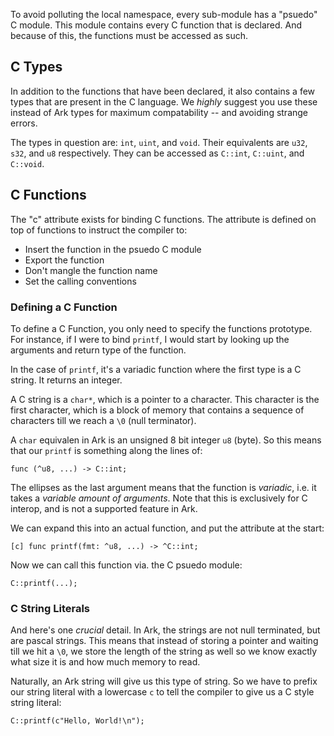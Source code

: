 To avoid polluting the local namespace, every sub-module has a "psuedo" C module. This module contains every C function that is declared. And because of this, the functions must be accessed as such. 

## C Types
In addition to the functions that have been declared, it also contains a few types that are present in the C language. We _highly_ suggest you use these instead of Ark types for maximum compatability -- and avoiding strange errors.

The types in question are: `int`, `uint`, and `void`. Their equivalents are `u32`, `s32`, and `u8` respectively. They can be accessed as `C::int`, `C::uint`, and `C::void`.

## C Functions
The "c" attribute exists for binding C functions. The attribute is defined on top of functions to instruct the compiler to:

* Insert the function in the psuedo C module
* Export the function
* Don't mangle the function name
* Set the calling conventions

### Defining a C Function
To define a C Function, you only need to specify the functions prototype. For instance, if I were to bind `printf`, I would start by looking up the arguments and return type of the function.

In the case of `printf`, it's a variadic function where the first type is a C string. It returns an integer.

A C string is a `char*`, which is a pointer to a character. This character is the first character, which is a block of memory that contains a sequence of characters till we reach a `\0` (null terminator).

A `char` equivalen in Ark is an unsigned 8 bit integer `u8` (byte). So this means that our `printf` is something along the lines of:

	func (^u8, ...) -> C::int;

The ellipses as the last argument means that the function is _variadic_, i.e. it takes a _variable amount of arguments_. Note that this is exclusively for C interop, and is not a supported feature in Ark.

We can expand this into an actual function, and put the attribute at the start:

	[c] func printf(fmt: ^u8, ...) -> ^C::int;

Now we can call this function via. the C psuedo module:

	C::printf(...);

### C String Literals
And here's one _crucial_ detail. In Ark, the strings are not null terminated, but are pascal strings. This means that instead of storing a pointer and waiting till we hit a `\0`, we store the length of the string as well so we know exactly what size it is and how much memory to read.

Naturally, an Ark string will give us this type of string. So we have to prefix our string literal with a lowercase `c` to tell the compiler to give us a C style string literal:

	C::printf(c"Hello, World!\n");


